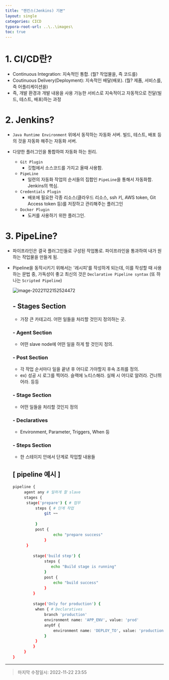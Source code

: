 ```yaml
---
title: "젠킨스(Jenkins) 기본"
layout: single
categories: CICD
typora-root-url: ..\..\images\
toc: true
---
```




# 1. CI/CD란?

- Continuous Integration: 지속적인 통합. (뭘? 작업물을, 즉 코드를)
- Coutinuous Delivery(Deployment): 지속적인 배달(배포). (뭘? 제품, 서비스를, 즉 어플리케이션을)
- 즉, 개발 환경과 개발 내용을 사용 가능한 서비스로 지속적이고 자동적으로 전달(빌드, 테스트, 배포)하는 과정



# 2. Jenkins?

- `Java Runtime Environment` 위에서 동작하는 자동화 서버. 빌드, 테스트, 배포 등의 것을 자동화 해주는 자동화 서버.

- 다양한 플러그인을 통합하여 자동화 하는 원리.

  - `Git Plugin` 
    - 깃헙에서 소스코드를 가지고 올때 사용함.
  - `PipeLine` 
    - 일련의 자동화 작업의 순서들의 집합인 `PipeLine`을 통해서 자동화함. Jenkins의 핵심.
  - `Credentials Plugin`
    - 배포에 필요한 각종 리소스(클라우드 리소스, ssh 키, AWS token, Git Access token 등)를 저장하고 관리해주는 플러그인
  - `Docker Plugin`
    - 도커를 사용하기 위한 플러그인.

  

# 3. PipeLine?

- 파이프라인은 결국 플러그인들로 구성된 작업통로. 파이프라인을 통과하여 내가 원하는 작업물을 만들게 됨.

- Pipeline을 동작시키기 위해서는 '레시피'를 작성하게 되는데, 이를 작성할 때 사용하는 문법 중, 가독성이 좋고 최신의 것은 `Declarative Pipeline syntax` (또 하나는 `Scripted Pipeline`)

  ![image-20221122152524472](..\..\images\image-20221122152524472.png)

  

  ## - Stages Section

  - 가장 큰 카테고리. 어떤 일들을 처리할 것인지 정의하는 곳.

  ### - Agent Section

  - 어떤 slave node에 어떤 일을 하게 할 것인지 정의.

  ### - Post Section

  - 각 작업 순서마다 일을 끝낸 후 어디로 가야할지 후속 조취를 정의. 
  - ex) 성공 시 로그를 찍어라. 슬랙에 노티스해라. 실패 시 어디로 알려라. 건너뛰어라. 등등

  ### - Stage Section

  - 어떤 일들을 처리할 것인지 정의

  ### - Declaratives

  - Environment, Parameter, Triggers, When 등

  ### - Steps Section

  - 한 스테이지 안에서 단계로 작업할 내용들

  

  ## [ pipeline 예시 ]

  ```bash
  pipeline {
       agent any # 일하게 할 slave
       stages {
       	stage('prepare') { # 업무
       		steps { # 단계 작업
       			git ~~
       			
       		}
       		post {
                	echo "prepare success"
                }
       	}
       
           stage('build step') { 
                steps {
                   echo "Build stage is running"
                }
                post {
                	echo "build success"
                }
           }
           
           stage('Only for production') {
           	when { # Declaratives
           		branch 'production'
           		environment name: 'APP_ENV', value: 'prod'
           		anyOf {
           			environment name: 'DEPLOY_TO', value: 'production'
           		}
           	}
           }
       }
  }
  ```

  

------

> 마지막 수정일시: 2022-11-22 23:55